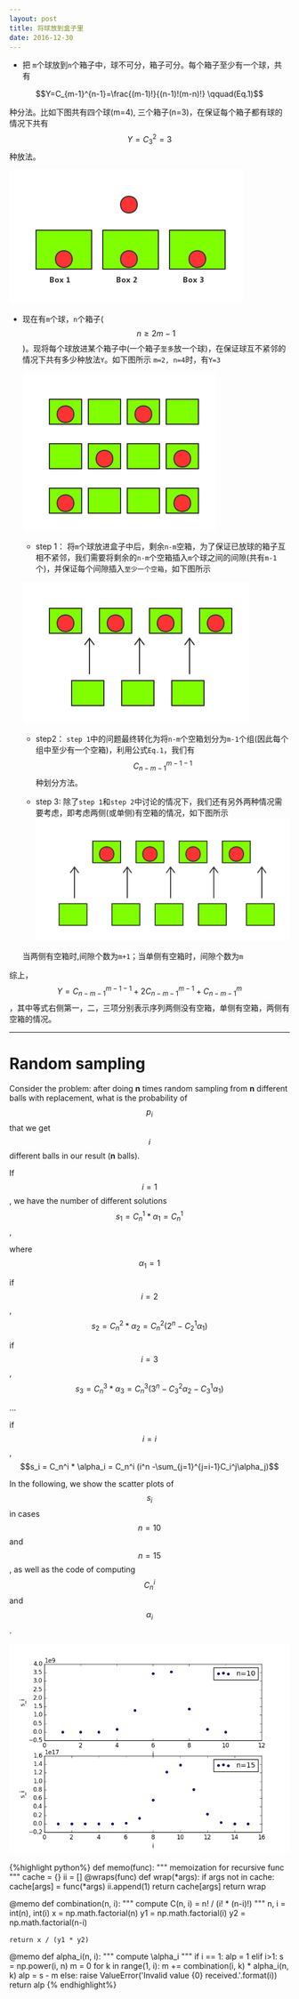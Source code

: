 ```yaml
---
layout: post
title: 将球放到盒子里
date: 2016-12-30
---
```


* 把 `m`个球放到`n`个箱子中，球不可分，箱子可分。每个箱子至少有一个球，共有

$$Y=C_{m-1}^{n-1}=\frac{(m-1)!}{(n-1)!(m-n)!} \qquad(Eq.1)$$

种分法。比如下图共有四个球(m=4), 三个箱子(n=3)，在保证每个箱子都有球的情况下共有 $$Y=C_3^2=3$$种放法。

![boxes](/images/boxes.png)

* 现在有`m`个球，`n`个箱子($$n\ge 2m-1$$)。现将每个球放进某个箱子中(一个箱子`至多`放一个球)，在保证球互不紧邻的情况下共有多少种放法`Y`。如下图所示 `m=2, n=4`时，有`Y=3`

  ![boxes](/images/boxes_2.png)

  * step 1：
 将`m`个球放进盒子中后，剩余`n-m`空箱，为了保证已放球的箱子互相不紧邻，我们需要将剩余的`n-m`个空箱插入`m`个球之间的间隙(共有`m-1`个)，并保证每个间隙插入``至少一个空箱``，如下图所示

  ![boxes](/images/boxes_input.png)
  * step2：
 `step 1`中的问题最终转化为将`n-m`个空箱划分为`m-1`个组(因此每个组中至少有一个空箱)，利用公式`Eq.1`，我们有$$C_{n-m-1}^{m-1-1}$$种划分方法。

  * step 3:
  除了`step 1`和`step 2`中讨论的情况下，我们还有另外两种情况需要考虑，即考虑两侧(或单侧)有空箱的情况，如下图所示
  ![boxes](/images/boxes_input_2.png)

  当两侧有空箱时,间隙个数为`m+1`；当单侧有空箱时，间隙个数为`m`

综上，$$ Y=C_{n-m-1}^{m-1-1}+2C_{n-m-1}^{m-1}+C_{n-m-1}^{m} $$，其中等式右侧第一，二，三项分别表示序列两侧没有空箱，单侧有空箱，两侧有空箱的情况。

---
# Random sampling

Consider the problem: after doing **n** times random sampling from **n** different balls with replacement, what is the probability of $$p_i$$ that
we get $$i$$ different balls in our result (**n** balls).

If $$i=1$$, we have the number of different solutions 
$$
s_1 = C_n^1*\alpha_1 = C_n^1
$$, 

where $$\alpha_1=1$$

if $$i=2$$, $$s_2 = C_n^2 * \alpha_2 = C_n^2(2^n-C_2^1\alpha_1)$$

if $$i=3$$, $$s_3 = C_n^3 * \alpha_3 = C_n^3(3^n-C_3^2\alpha_2-C_3^1\alpha_1)$$

...

if $$i=i$$, $$s_i = C_n^i * \alpha_i = C_n^i (i^n -\sum_{j=1}^{j=i-1}C_i^j\alpha_j)$$

In the following, we show the scatter plots of $$s_i$$ in cases $$n=10$$ and $$n=15$$, as well as the code of computing $$C_n^i$$ and $$\alpha_i$$.

![](/images/boxes_balls/s_sample.png)



{%highlight python%}
def memo(func):
    """
    memoization for recursive func
    """
    cache = {}
    ii = []
    @wraps(func)
    def wrap(*args):
        if args not in cache:
            cache[args] = func(*args)
        ii.append(1)
        return cache[args]
    return wrap

@memo
def combination(n, i):
    """
    compute C(n, i) = n! / (i! * (n-i)!)
    """
    n, i = int(n), int(i)
    x = np.math.factorial(n)
    y1 = np.math.factorial(i)
    y2 = np.math.factorial(n-i)

    return x / (y1 * y2)

@memo
def alpha_i(n, i):
    """
    compute \alpha_i
    """
    if i == 1:
        alp = 1
    elif i>1:
        s = np.power(i, n)
        m = 0
        for k in range(1, i):
            m += combination(i, k) * alpha_i(n, k)
        alp = s - m
    else:
        raise ValueError('Invalid value {0} received.'.format(i))
    return alp
{% endhighlight%}